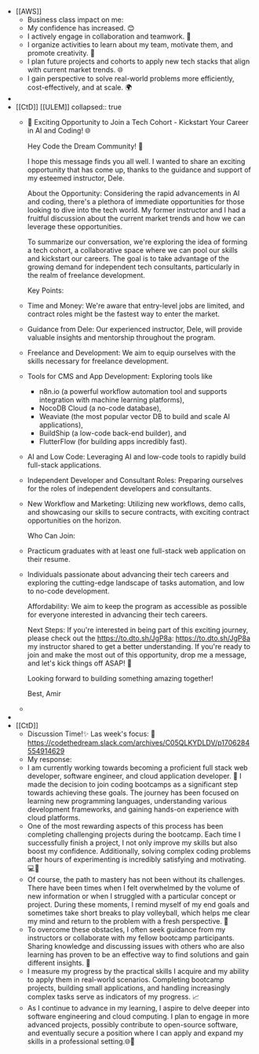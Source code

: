 - [[AWS]]
	- Business class impact on me:
	- My confidence has increased. 😊
	- I actively engage in collaboration and teamwork. 🤝
	- I organize activities to learn about my team, motivate them, and promote creativity. 🚀
	- I plan future projects and cohorts to apply new tech stacks that align with current market trends. 🌐
	- I gain perspective to solve real-world problems more efficiently, cost-effectively, and at scale. 🌍
-
- [[CtD]] [[ULEM]]
  collapsed:: true
	- 🚀 Exciting Opportunity to Join a Tech Cohort - Kickstart Your Career in AI and Coding! 🌐
	  
	  Hey Code the Dream Community! 👋
	  
	  I hope this message finds you all well. I wanted to share an exciting opportunity that has come up, thanks to the guidance and support of my esteemed instructor, Dele.
	  
	  About the Opportunity:
	  Considering the rapid advancements in AI and coding, there's a plethora of immediate opportunities for those looking to dive into the tech world. My former instructor and I had a fruitful discussion about the current market trends and how we can leverage these opportunities.
	  
	  To summarize our conversation, we're exploring the idea of forming a tech cohort, a collaborative space where we can pool our skills and kickstart our careers. The goal is to take advantage of the growing demand for independent tech consultants, particularly in the realm of freelance development.
	  
	  Key Points:
	- Time and Money: We're aware that entry-level jobs are limited, and contract roles might be the fastest way to enter the market.
	- Guidance from Dele: Our experienced instructor, Dele, will provide valuable insights and mentorship throughout the program.
	- Freelance and Development: We aim to equip ourselves with the skills necessary for freelance development.
	- Tools for CMS and App Development: Exploring tools like
		- n8n.io (a powerful workflow automation tool and supports integration with machine learning platforms),
		- NocoDB Cloud (a no-code database),
		- Weaviate (the most popular vector DB to build and scale AI applications),
		- BuildShip (a low-code back-end builder), and
		- FlutterFlow (for building apps incredibly fast).
	- AI and Low Code: Leveraging AI and low-code tools to rapidly build full-stack applications.
	- Independent Developer and Consultant Roles: Preparing ourselves for the roles of independent developers and consultants.
	- New Workflow and Marketing: Utilizing new workflows, demo calls, and showcasing our skills to secure contracts, with exciting contract opportunities on the horizon.
	  
	  Who Can Join:
	- Practicum graduates with at least one full-stack web application on their resume.
	- Individuals passionate about advancing their tech careers and exploring the cutting-edge landscape of tasks automation, and low to no-code development. 
	  
	  Affordability:
	  We aim to keep the program as accessible as possible for everyone interested in advancing their tech careers.
	  
	  Next Steps:
	  If you're interested in being part of this exciting journey, please check out the https://to.dto.sh/JgP8a: https://to.dto.sh/JgP8a my instructor shared to get a better understanding. If you're ready to join and make the most out of this opportunity, drop me a message, and let's kick things off ASAP! 🚀
	  
	  Looking forward to building something amazing together!
	  
	  Best,
	  Amir
	-
-
- [[CtD]]
	- Discussion Time!✨
	  Las week's focus: 🚀
	  https://codethedream.slack.com/archives/C05QLKYDLDV/p1706284554914629
	- My response:
	- I am currently working towards becoming a proficient full stack web developer, software engineer, and cloud application developer. 🚀 I made the decision to join coding bootcamps as a significant step towards achieving these goals. The journey has been focused on learning new programming languages, understanding various development frameworks, and gaining hands-on experience with cloud platforms.
	- One of the most rewarding aspects of this process has been completing challenging projects during the bootcamp. Each time I successfully finish a project, I not only improve my skills but also boost my confidence. Additionally, solving complex coding problems after hours of experimenting is incredibly satisfying and motivating. 💻🔧
	- Of course, the path to mastery has not been without its challenges. There have been times when I felt overwhelmed by the volume of new information or when I struggled with a particular concept or project. During these moments, I remind myself of my end goals and sometimes take short breaks to play volleyball, which helps me clear my mind and return to the problem with a fresh perspective. 🏐
	- To overcome these obstacles, I often seek guidance from my instructors or collaborate with my fellow bootcamp participants. Sharing knowledge and discussing issues with others who are also learning has proven to be an effective way to find solutions and gain different insights. 🤝
	- I measure my progress by the practical skills I acquire and my ability to apply them in real-world scenarios. Completing bootcamp projects, building small applications, and handling increasingly complex tasks serve as indicators of my progress. 📈
	- As I continue to advance in my learning, I aspire to delve deeper into software engineering and cloud computing. I plan to engage in more advanced projects, possibly contribute to open-source software, and eventually secure a position where I can apply and expand my skills in a professional setting.🌐🚀